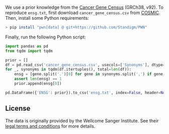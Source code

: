 We use a prior knowledge from the [Cancer Gene Census](https://cancer.sanger.ac.uk/census) (GRCh38, v92).
To reproduce `ensg.txt`, first download `cancer_gene_census.csv` from [COSMIC](https://cancer.sanger.ac.uk/cosmic).
Then, install some Python requirements:

```bash
> pip install "pwn[data] @ git+https://github.com/Standigm/PWN"
```

Finally, run the following Python script:

```python
import pandas as pd
from tqdm import tqdm

prior = []
df = pd.read_csv('cancer_gene_census.csv', usecols=['Synonyms'], dtype=str).dropna()
for _, synonyms in tqdm(df.itertuples(), total=len(df)):
    ensg = [gene.split('.')[0] for gene in synonyms.split(',') if gene.startswith('ENSG')]
    assert len(ensg) == 1
    prior.append(ensg[0])

pd.DataFrame({'ENSG': prior}).to_csv('ensg.txt', index=False, header=None)
```

## License

The data is originally provided by the Wellcome Sanger Institute.
See their [legal terms and conditions](https://www.sanger.ac.uk/legal/) for more details.
